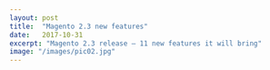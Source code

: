 ```yaml
---
layout: post
title:  "Magento 2.3 new features"
date:   2017-10-31
excerpt: "Magento 2.3 release – 11 new features it will bring"
image: "/images/pic02.jpg"
---
```

